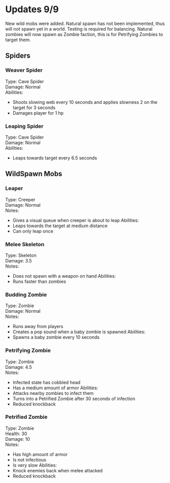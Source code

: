 # Updates 9/9
New wild mobs were added. Natural spawn has not been implemented, thus will not spawn yet in a world. Testing is required for balancing. Natural zombies will now spawn as Zombie faction, this is for Petrifying Zombies to target them. 

## Spiders
### Weaver Spider
Type: Cave Spider\
Damage: Normal\
Abilities:
* Shoots slowing web every 10 seconds and applies slowness 2 on the target for 3 seconds
* Damages player for 1 hp

### Leaping Spider
Type: Cave Spider\
Damage: Normal\
Abilities:
* Leaps towards target every 6.5 seconds

## WildSpawn Mobs
### Leaper
Type: Creeper\
Damage: Normal\
Notes:
* Gives a visual queue when creeper is about to leap
Abilities:
* Leaps towards the target at medium distance
* Can only leap once

### Melee Skeleton
Type: Skeleton\
Damage: 3.5\
Notes:
* Does not spawn with a weapon on hand
Abilities:
* Runs faster than zombies

### Budding Zombie
Type: Zombie\
Damage: Normal\
Notes:
* Runs away from players
* Creates a pop sound when a baby zombie is spawned
Abilities:
* Spawns a baby zombie every 10 seconds

### Petrifying Zombie
Type: Zombie\
Damage: 4.5\
Notes:
* Infected state has cobbled head
* Has a medium amount of armor
Abilities:
* Attacks nearby zombies to infect them
* Turns into a Petrified Zombie after 30 seconds of infection
* Reduced knockback

### Petrified Zombie
Type: Zombie\
Health: 30\
Damage: 10\
Notes:
* Has high amount of armor
* Is not infectious
* Is very slow
Abilities:
* Knock enemies back when melee attacked
* Reduced knockback
